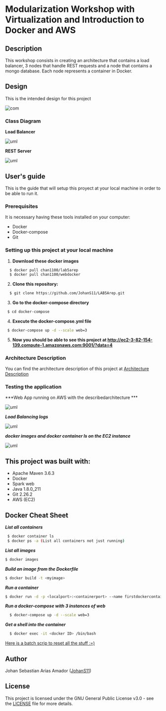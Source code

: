 # Modularization Workshop with Virtualization and Introduction to Docker and AWS

## Description

  This workshop consists in creating an architecture that contains a load balancer,
  3 nodes that handle REST requests and a node that contains a mongo database.
  Each node represents a container in Docker.
 
## Design 

  This is the intended design for this project
  
  ![com](imgs/comp.jpg)
    
### Class Diagram
  
  **Load Balancer**
  
  ![uml](imgs/classLoad.jpg)
  
  **REST Server**
  
  ![uml](imgs/classRest.jpg)
  
  
## User's guide

  This is the guide that will setup this proyect at your local machine in order to be able to run it.
  
  ### Prerequisites
  
  It is necessary having these tools installed on your computer:
  
  * Docker
  * Docker-compose
  * Git
 
  ### Setting up this project at your local machine

1. **Download these docker images**

```sh
  $ docker pull chan1100/lab5arep
  $ docker pull chan1100/webdocker
```
  
2. **Clone this repository:** 

```sh
  $ git clone https://github.com/JohanS11/LAB5Arep.git 
```

3. **Go to the docker-compose directory**

 ```sh
  $ cd docker-compose
```

4. **Execute the docker-compose.yml file**

 ```sh
  $ docker-compose up -d --scale web=3
```

5. **Now you should be able to see this project at http://ec2-3-82-154-139.compute-1.amazonaws.com:9001/?data=4**

 ### Architecture Description

   You can find the architecture description of this project at [Architecture Description](https://github.com/JohanS11/LAB5Arep/blob/master/LAB5Arep.pdf)

   ### Testing the application
   
   ***Web App running on AWS with the describedarchitecture ***
   
   ![uml](imgs/web.jpg)
   
   
   ***Load Balancing logs***
   
   ![uml](imgs/loadBalancing.jpg)
   
   ***docker images and docker container ls on the EC2 instance***
   
   ![uml](imgs/IMAGES.jpg)
       
  ## This project was built with:
  
   - Apache Maven 3.6.3
   - Docker 
   - Spark web
   - Java 1.8.0_211
   - Git 2.26.2
   - AWS (EC2)
   
  ## Docker Cheat Sheet
  
  ***List all containers***
  
 ```sh
  $ docker container ls 
  $ docker ps -a (List all containers not just running)
```

***List all images***
  
  ```sh
  $ docker images  
```

***Build an image from the Dockerfile***
  
  ```sh
  $ docker build -t <myimage> 
```
***Run a container***

  ```sh
  $ docker run -d -p <localport>:<containerport> --name firstdockercontainer <image> 
```
***Run a docker-compose with 3 instances of web***

```sh
  $ docker-compose up -d --scale web=3
```

***Get a shell into the container***

```sh
  $ docker exec -it <docker ID> /bin/bash
```
[Here is a batch scrip to reset all the stuff :=)](https://github.com/JohanS11/LAB5Arep/blob/master/docker-compose/docker-reset.sh)
  
   
  ## Author
  
  Johan Sebastian Arias Amador ([JohanS11](https://github.com/JohanS11))
  
  ## License
  
  This project is licensed under the GNU General Public License v3.0 - see the [LICENSE](https://github.com/JohanS11/LAB2-AREP/blob/master/LICENSE) file for more details.
